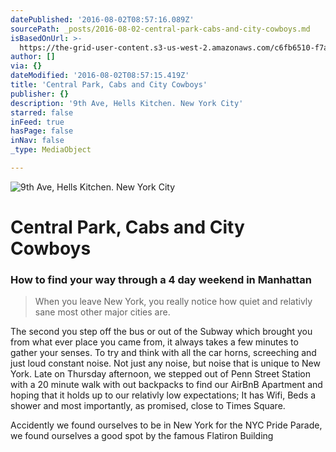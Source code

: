 ```yaml
---
datePublished: '2016-08-02T08:57:16.089Z'
sourcePath: _posts/2016-08-02-central-park-cabs-and-city-cowboys.md
isBasedOnUrl: >-
  https://the-grid-user-content.s3-us-west-2.amazonaws.com/c6fb6510-f7a1-45c0-91b2-9390312cfeaf.jpg
author: []
via: {}
dateModified: '2016-08-02T08:57:15.419Z'
title: 'Central Park, Cabs and City Cowboys'
publisher: {}
description: '9th Ave, Hells Kitchen. New York City'
starred: false
inFeed: true
hasPage: false
inNav: false
_type: MediaObject

---
```

![9th Ave, Hells Kitchen. New York City](https://the-grid-user-content.s3-us-west-2.amazonaws.com/c6fb6510-f7a1-45c0-91b2-9390312cfeaf.jpg)

# Central Park, Cabs and City Cowboys

### How to find your way through a 4 day weekend in Manhattan

> When you leave New York, you really notice how quiet and relativly sane most other major cities are.

The second you step off the bus or out of the Subway which brought you from what ever place you came from, it always takes a few minutes to gather your senses. To try and think with all the car horns, screeching and just loud constant noise. Not just any noise, but noise that is unique to New York. Late on Thursday afternoon, we stepped out of Penn Street Station with a 20 minute walk with out backpacks to find our AirBnB Apartment and hoping that it holds up to our relativly low expectations; It has Wifi, Beds a shower and most importantly, as promised, close to Times Square.

Accidently we found ourselves to be in New York for the NYC Pride Parade, we found ourselves a good spot by the famous Flatiron Building